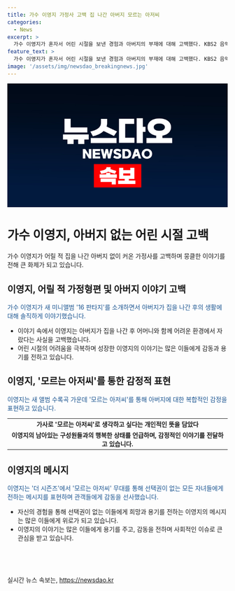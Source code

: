 ```yaml
---
title: 가수 이영지 가정사 고백 집 나간 아버지 모르는 아저씨
categories:
  - News
excerpt: >
  가수 이영지가 혼자서 어린 시절을 보낸 경험과 아버지의 부재에 대해 고백했다. KBS2 음악 예능 프로그램 더 시즌즈-지코의 아티스트 출연을 통해 새 미니앨범 16 판타지를 소개하며 이야기를 전했는데, 이로 인해 이야기의 주요 내용과 가수 자신의 이야기를 담은 새 앨범 수록곡인 모르는 아저씨의 의미에 대한 진솔한 이야기가 주목을 받고 있다. 또한, 가정형편으로 어려움을 겪은 어린 시절을 인터뷰에서 언급하며 성장과 변화에 대한 이야기도 함께 전하고 있다. 이와 같은 솔직한 이야기를 담은 가수의 새로운 음악에 대한 기대와 호응이 높아지고 있다.
feature_text: >
  가수 이영지가 혼자서 어린 시절을 보낸 경험과 아버지의 부재에 대해 고백했다. KBS2 음악 예능 프로그램 더 시즌즈-지코의 아티스트 출연을 통해 새 미니앨범 16 판타지를 소개하며 이야기를 전했는데, 이로 인해 이야기의 주요 내용과 가수 자신의 이야기를 담은 새 앨범 수록곡인 모르는 아저씨의 의미에 대한 진솔한 이야기가 주목을 받고 있다. 또한, 가정형편으로 어려움을 겪은 어린 시절을 인터뷰에서 언급하며 성장과 변화에 대한 이야기도 함께 전하고 있다. 이와 같은 솔직한 이야기를 담은 가수의 새로운 음악에 대한 기대와 호응이 높아지고 있다.
image: '/assets/img/newsdao_breakingnews.jpg'
---
```


<p><img src="/assets/img/newsdao_breakingnews.jpg" alt="koreaapp 속보" /></p>

<h1>가수 이영지, 아버지 없는 어린 시절 고백</h1>

<p data-ke-size="size16">가수 이영지가 어릴 적 집을 나간 아버지 없이 커온 가정사를 고백하며 뭉클한 이야기를 전해 큰 화제가 되고 있습니다.</p>

<h2 data-ke-size="size26">이영지, 어릴 적 가정형편 및 아버지 이야기 고백</h2>

<p><span style="color: #1a5490;">가수 이영지가 새 미니앨범 '16 판타지'를 소개하면서 아버지가 집을 나간 후의 생활에 대해 솔직하게 이야기했습니다.</span></p>

<ul>
<li>이야기 속에서 이영지는 아버지가 집을 나간 후 어머니와 함께 어려운 환경에서 자랐다는 사실을 고백했습니다.</li>
<li>어린 시절의 어려움을 극복하며 성장한 이영지의 이야기는 많은 이들에게 감동과 용기를 전하고 있습니다.</li>
</ul>

<h2 data-ke-size="size26">이영지, '모르는 아저씨'를 통한 감정적 표현</h2>

<p><span style="color: #1a5490;">이영지는 새 앨범 수록곡 가운데 '모르는 아저씨'를 통해 아버지에 대한 복합적인 감정을 표현하고 있습니다.</span></p>

<table>
<tr>
<td style="text-align: center; height: 17px;"><b>가사로 '모르는 아저씨'로 생각하고 싶다는 개인적인 뜻을 담았다</b></td>
</tr>
<tr>
<td style="text-align: center; height: 17px;"><b>이영지의 남아있는 구성원들과의 행복한 상태를 언급하며, 감정적인 이야기를 전달하고 있습니다.</b></td>
</tr>
</table>

<h2 data-ke-size="size26">이영지의 메시지</h2>

<p><span style="color: #1a5490;">이영지는 '더 시즌즈'에서 '모르는 아저씨' 무대를 통해 선택권이 없는 모든 자녀들에게 전하는 메시지를 표현하며 관객들에게 감동을 선사했습니다.</span></p>

<ul>
<li>자신의 경험을 통해 선택권이 없는 이들에게 희망과 용기를 전하는 이영지의 메시지는 많은 이들에게 위로가 되고 있습니다.</li>
<li>이영지의 이야기는 많은 이들에게 용기를 주고, 감동을 전하며 사회적인 이슈로 큰 관심을 받고 있습니다.</li>
</ul>

<p data-ke-size="size16">&nbsp;</p>

<p data-ke-size="size16">&nbsp;</p>
실시간 뉴스 속보는, <a href="https://newsdao.kr" rel="dofollow">https://newsdao.kr</a>


